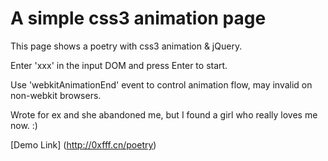 # A simple css3 animation page

This page shows a poetry with css3 animation & jQuery.

Enter 'xxx' in the input DOM and press Enter to start.

Use 'webkitAnimationEnd' event to control animation flow, may invalid on non-webkit browsers.

Wrote for ex and she abandoned me, but I found a girl who really loves me now. :)

[Demo Link] (http://0xfff.cn/poetry)